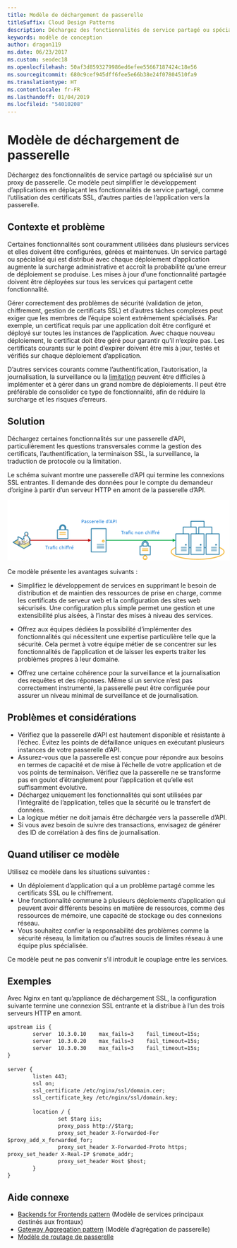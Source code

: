 ```yaml
---
title: Modèle de déchargement de passerelle
titleSuffix: Cloud Design Patterns
description: Déchargez des fonctionnalités de service partagé ou spécialisé sur un proxy de passerelle.
keywords: modèle de conception
author: dragon119
ms.date: 06/23/2017
ms.custom: seodec18
ms.openlocfilehash: 50af3d8593279986ed6efee55667187424c18e56
ms.sourcegitcommit: 680c9cef945dff6fee5e66b38e24f07804510fa9
ms.translationtype: HT
ms.contentlocale: fr-FR
ms.lasthandoff: 01/04/2019
ms.locfileid: "54010208"
---
```

# <a name="gateway-offloading-pattern"></a>Modèle de déchargement de passerelle

Déchargez des fonctionnalités de service partagé ou spécialisé sur un proxy de passerelle. Ce modèle peut simplifier le développement d’applications en déplaçant les fonctionnalités de service partagé, comme l’utilisation des certificats SSL, d’autres parties de l’application vers la passerelle.

## <a name="context-and-problem"></a>Contexte et problème

Certaines fonctionnalités sont couramment utilisées dans plusieurs services et elles doivent être configurées, gérées et maintenues. Un service partagé ou spécialisé qui est distribué avec chaque déploiement d’application augmente la surcharge administrative et accroît la probabilité qu’une erreur de déploiement se produise. Les mises à jour d’une fonctionnalité partagée doivent être déployées sur tous les services qui partagent cette fonctionnalité.

Gérer correctement des problèmes de sécurité (validation de jeton, chiffrement, gestion de certificats SSL) et d’autres tâches complexes peut exiger que les membres de l’équipe soient extrêmement spécialisés. Par exemple, un certificat requis par une application doit être configuré et déployé sur toutes les instances de l’application. Avec chaque nouveau déploiement, le certificat doit être géré pour garantir qu’il n’expire pas. Les certificats courants sur le point d’expirer doivent être mis à jour, testés et vérifiés sur chaque déploiement d’application.

D’autres services courants comme l’authentification, l’autorisation, la journalisation, la surveillance ou la [limitation](./throttling.md) peuvent être difficiles à implémenter et à gérer dans un grand nombre de déploiements. Il peut être préférable de consolider ce type de fonctionnalité, afin de réduire la surcharge et les risques d’erreurs.

## <a name="solution"></a>Solution

Déchargez certaines fonctionnalités sur une passerelle d’API, particulièrement les questions transversales comme la gestion des certificats, l’authentification, la terminaison SSL, la surveillance, la traduction de protocole ou la limitation.

Le schéma suivant montre une passerelle d’API qui termine les connexions SSL entrantes. Il demande des données pour le compte du demandeur d’origine à partir d’un serveur HTTP en amont de la passerelle d’API.

 ![Diagramme du modèle de déchargement de passerelle](./_images/gateway-offload.png)

Ce modèle présente les avantages suivants :

- Simplifiez le développement de services en supprimant le besoin de distribution et de maintien des ressources de prise en charge, comme les certificats de serveur web et la configuration des sites web sécurisés. Une configuration plus simple permet une gestion et une extensibilité plus aisées, à l’instar des mises à niveau des services.

- Offrez aux équipes dédiées la possibilité d’implémenter des fonctionnalités qui nécessitent une expertise particulière telle que la sécurité. Cela permet à votre équipe métier de se concentrer sur les fonctionnalités de l’application et de laisser les experts traiter les problèmes propres à leur domaine.

- Offrez une certaine cohérence pour la surveillance et la journalisation des requêtes et des réponses. Même si un service n’est pas correctement instrumenté, la passerelle peut être configurée pour assurer un niveau minimal de surveillance et de journalisation.

## <a name="issues-and-considerations"></a>Problèmes et considérations

- Vérifiez que la passerelle d’API est hautement disponible et résistante à l’échec. Évitez les points de défaillance uniques en exécutant plusieurs instances de votre passerelle d’API.
- Assurez-vous que la passerelle est conçue pour répondre aux besoins en termes de capacité et de mise à l’échelle de votre application et de vos points de terminaison. Vérifiez que la passerelle ne se transforme pas en goulot d’étranglement pour l’application et qu’elle est suffisamment évolutive.
- Déchargez uniquement les fonctionnalités qui sont utilisées par l’intégralité de l’application, telles que la sécurité ou le transfert de données.
- La logique métier ne doit jamais être déchargée vers la passerelle d’API.
- Si vous avez besoin de suivre des transactions, envisagez de générer des ID de corrélation à des fins de journalisation.

## <a name="when-to-use-this-pattern"></a>Quand utiliser ce modèle

Utilisez ce modèle dans les situations suivantes :

- Un déploiement d’application qui a un problème partagé comme les certificats SSL ou le chiffrement.
- Une fonctionnalité commune à plusieurs déploiements d’application qui peuvent avoir différents besoins en matière de ressources, comme des ressources de mémoire, une capacité de stockage ou des connexions réseau.
- Vous souhaitez confier la responsabilité des problèmes comme la sécurité réseau, la limitation ou d’autres soucis de limites réseau à une équipe plus spécialisée.

Ce modèle peut ne pas convenir s’il introduit le couplage entre les services.

## <a name="example"></a>Exemples

Avec Nginx en tant qu’appliance de déchargement SSL, la configuration suivante termine une connexion SSL entrante et la distribue à l’un des trois serveurs HTTP en amont.

```console
upstream iis {
        server  10.3.0.10    max_fails=3    fail_timeout=15s;
        server  10.3.0.20    max_fails=3    fail_timeout=15s;
        server  10.3.0.30    max_fails=3    fail_timeout=15s;
}

server {
        listen 443;
        ssl on;
        ssl_certificate /etc/nginx/ssl/domain.cer;
        ssl_certificate_key /etc/nginx/ssl/domain.key;

        location / {
                set $targ iis;
                proxy_pass http://$targ;
                proxy_set_header X-Forwarded-For $proxy_add_x_forwarded_for;
                proxy_set_header X-Forwarded-Proto https;
proxy_set_header X-Real-IP $remote_addr;
                proxy_set_header Host $host;
        }
}
```

## <a name="related-guidance"></a>Aide connexe

- [Backends for Frontends pattern](./backends-for-frontends.md) (Modèle de services principaux destinés aux frontaux)
- [Gateway Aggregation pattern](./gateway-aggregation.md) (Modèle d’agrégation de passerelle)
- [Modèle de routage de passerelle](./gateway-routing.md)
